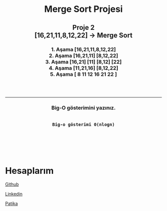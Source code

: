 
    
 <h1 style="text-align: center;">Merge Sort Projesi</h1>
 <h2 style="text-align: center;">Proje 2<br>
  [16,21,11,8,12,22] -> Merge Sort </h2> 

<h3 style="text-align: center;">
    1. Aşama [16,21,11,8,12,22] <br>
    2. Aşama [16,21,11]  [8,12,22]  <br>
    3. Aşama [16,21] [11] [8,12] [22] <br>
    4. Aşama [11,21,16]  [8,12,22]   <br>       
    5. Aşama [ 8 11 12 16 21 22 ]  <br>
</h3> <br><br>

---

  <h3 style="text-align: center;">Big-O gösterimini yazınız. <br><br>

    Big-o gösterimi 0(nlogn)
 </h3> 
<br><br><br><br>

 <h1>Hesaplarım</h1>

[Github](https://github.com/seyidozarslann)

[Linkedin](https://www.linkedin.com/in/seyid-%C3%B6zarslan-77aa83220/)

[Patika](https://app.patika.dev/seyid)




  
           